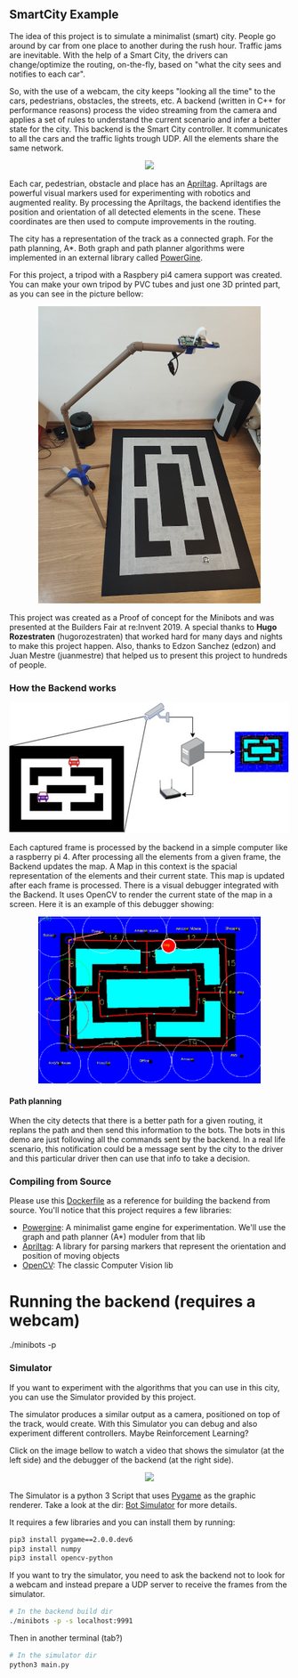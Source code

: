 ## SmartCity Example
The idea of this project is to simulate a minimalist (smart) city. People go around by car from one place to another during the rush hour. Traffic jams are inevitable. With the help of a Smart City, the drivers can change/optimize the routing, on-the-fly, based on "what the city sees and notifies to each car". 

So, with the use of a webcam, the city keeps "looking all the time" to the cars, pedestrians, obstacles, the streets, etc. A backend (written in C++ for performance reasons) process the video streaming from the camera and applies a set of rules to understand the current scenario and infer a better state for the city. This backend is the Smart City controller. It communicates to all the cars and the traffic lights trough UDP. All the elements share the same network.

<p align="center">
   <a href="https://spock.cloud/minibots/smartcity.mp4"><img src="https://spock.cloud/minibots/smartcity.gif"></a>
</p>


Each car, pedestrian, obstacle and place has an [Apriltag](https://april.eecs.umich.edu/software/apriltag). Apriltags are powerful visual markers used for experimenting with robotics and augmented reality. By processing the Apriltags, the backend identifies the position and orientation of all detected elements in the scene. These coordinates are then used to compute improvements in the routing.

The city has a representation of the track as a connected graph. For the path planning, A*. Both graph and path planner algorithms were implemented in an external library called [PowerGine](https://github.com/samir-souza/powergine).

For this project, a tripod with a Raspbery pi4 camera support was created. You can make your own tripod by PVC tubes and just one 3D printed part, as you can see in the picture bellow: 
<p align="center">
<img width="400px" src="imgs/tripod.jpg"></img>
</p>

This project was created as a Proof of concept for the Minibots and was presented at the Builders Fair at re:Invent 2019. A special thanks to **Hugo Rozestraten** (hugorozestraten) that worked hard for many days and nights to make this project happen. Also, thanks to Edzon Sanchez (edzon) and Juan Mestre (juanmestre) that helped us to present this project to hundreds of people.

### How the Backend works

<p align="center">
<img width="600px" src="imgs/Minibots_SmartCity.jpg"></img>
</p>

Each captured frame is processed by the backend in a simple computer like a raspberry pi 4. After processing all the elements from a given frame, the Backend updates the map. A Map in this context is the spacial representation of the elements and their current state. This map is updated after each frame is processed. There is a visual debugger integrated with the Backend. It uses OpenCV to render the current state of the map in a screen. Here it is an example of this debugger showing:

<p align="center">
<img width="400px" src="imgs/debug_map.png"></img>
</p>

#### Path planning
When the city detects that there is a better path for a given routing, it replans the path and then send this information to the bots. The bots in this demo are just following all the commands sent by the backend. In a real life scenario, this notification could be a message sent by the city to the driver and this particular driver then can use that info to take a decision.

### Compiling from Source
Please use this [Dockerfile](Container/Dockerfile) as a reference for building the backend from source. You'll notice that this project requires a few libraries:
 - [Powergine](https://github.com/samir-souza/powergine): A minimalist game engine for experimentation. We'll use the graph and path planner (A*) moduler from that lib
 - [Apriltag](https://github.com/AprilRobotics/apriltag.git): A library for parsing markers that represent the orientation and position of moving objects
 - [OpenCV](https://github.com/opencv/opencv.git): The classic Computer Vision lib

# Running the backend (requires a webcam)
./minibots -p

### Simulator
If you want to experiment with the algorithms that you can use in this city, you can use the Simulator provided by this project.

The simulator produces a similar output as a camera, positioned on top of the track, would create. With this Simulator you can debug and also experiment different controllers. Maybe Reinforcement Learning?

Click on the image bellow to watch a video that shows the simulator (at the left side) and the debugger of the backend (at the right side).
<p align="center">
  <a href="https://spock.cloud/minibots/simulator.mp4"><img src="https://spock.cloud/minibots/simulator.gif"></a>
</p>

The Simulator is a python 3 Script that uses [Pygame](http://pygame.org/) as the graphic renderer. Take a look at the dir: [Bot Simulator](BotSimulator) for more details.

It requires a few libraries and you can install them by running:
```bash
pip3 install pygame==2.0.0.dev6
pip3 install numpy
pip3 install opencv-python
```

If you want to try the simulator, you need to ask the backend not to look for a webcam and instead prepare a UDP server to receive the frames from the simulator.
```bash
# In the backend build dir
./minibots -p -s localhost:9991
```

Then in another terminal (tab?)
```bash
# In the simulator dir
python3 main.py
```

